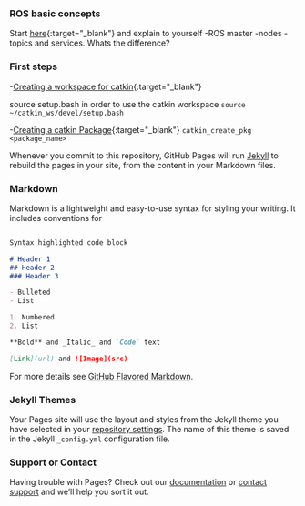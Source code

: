 ### ROS basic concepts

Start [here](http://wiki.ros.org/ROS/Concepts){:target="_blank"} and explain to yourself
-ROS master
-nodes
-topics and services. Whats the difference? 

### First steps
-[Creating a workspace for catkin](http://wiki.ros.org/catkin/Tutorials/create_a_workspace){:target="_blank"} 

source setup.bash in order to use the catkin workspace
```source ~/catkin_ws/devel/setup.bash```

-[Creating a catkin Package](http://wiki.ros.org/catkin/Tutorials/CreatingPackage){:target="_blank"} 
```catkin_create_pkg <package_name>```

Whenever you commit to this repository, GitHub Pages will run [Jekyll](https://jekyllrb.com/) to rebuild the pages in your site, from the content in your Markdown files.

### Markdown

Markdown is a lightweight and easy-to-use syntax for styling your writing. It includes conventions for

```markdown

Syntax highlighted code block

# Header 1
## Header 2
### Header 3

- Bulleted
- List

1. Numbered
2. List

**Bold** and _Italic_ and `Code` text

[Link](url) and ![Image](src)
```

For more details see [GitHub Flavored Markdown](https://guides.github.com/features/mastering-markdown/).

### Jekyll Themes

Your Pages site will use the layout and styles from the Jekyll theme you have selected in your [repository settings](https://github.com/Theta-Pi/ROS/settings). The name of this theme is saved in the Jekyll `_config.yml` configuration file.

### Support or Contact

Having trouble with Pages? Check out our [documentation](https://docs.github.com/categories/github-pages-basics/) or [contact support](https://support.github.com/contact) and we’ll help you sort it out.
